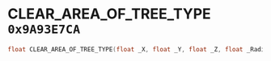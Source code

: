 # CLEAR_AREA_OF_TREE_TYPE `0x9A93E7CA`

```cpp
float CLEAR_AREA_OF_TREE_TYPE(float _X, float _Y, float _Z, float _Radius, int _Unk4);
```